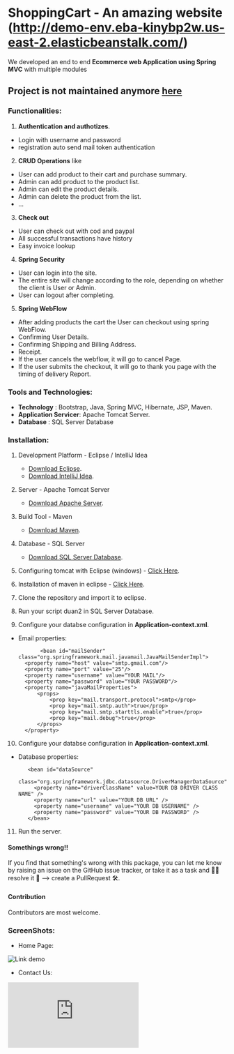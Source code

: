 # ShoppingCart - An amazing website (http://demo-env.eba-kinybp2w.us-east-2.elasticbeanstalk.com/)


We developed an end to end **Ecommerce web Application using Spring MVC** with multiple
modules

## Project is not maintained anymore [here](http://demo-env.eba-kinybp2w.us-east-2.elasticbeanstalk.com/)

### Functionalities:

1. **Authentication and authotizes**.
* Login with username and password
* registration auto send mail token authentication

2. **CRUD Operations** like

* User can add product to their cart and purchase summary.
* Admin can add product to the product list.
* Admin can edit the product details.
* Admin can delete the product from the list.
* ...

3. **Check out**

* User can check out with cod and paypal
* All successful transactions have history
* Easy invoice lookup

4. **Spring Security**

* User can login into the site.
* The entire site will change according to the role, depending on whether the client is User or Admin.
* User can logout after completing.

5. **Spring WebFlow**

* After adding products the cart the User can checkout using spring WebFlow.
* Confirming User Details.
* Confirming Shipping and Billing Address.
* Receipt.
* If the user cancels the webflow, it will go to cancel Page.
* If the user submits the checkout, it will go to thank you page with the timing of delivery Report.

### Tools and Technologies:

* **Technology** : Bootstrap, Java, Spring MVC, Hibernate, JSP, Maven.
* **Application Servicer**: Apache Tomcat Server.
* **Database** : SQL Server Database

### Installation:

1. Development Platform - Eclipse / IntelliJ Idea
   * [Download Eclipse](https://www.eclipse.org/downloads/packages/eclipse-ide-java-ee-developers/mars2).
   * [Download IntelliJ Idea](https://www.jetbrains.com/idea/download/#section=windows).
2. Server - Apache Tomcat Server

   * [Download Apache Server](https://tomcat.apache.org/download-70.cgi).

3. Build Tool - Maven

   * [Download Maven](https://maven.apache.org/download.cgi).

4. Database - SQL Server

   * [Download SQL Server Database](https://www.microsoft.com/en-us/sql-server/sql-server-downloads).

5. Configuring tomcat with Eclipse (windows) - [Click Here](https://javatutorial.net/run-tomcat-from-eclipse).

6. Installation of maven in eclipse - [Click Here](https://stackoverflow.com/questions/8620127/maven-in-eclipse-step-by-step-installation).

7. Clone the repository and import it to eclipse.

8. Run your script duan2 in SQL Server Database.

9. Configure your databse configuration in **Application-context.xml**.

* Email properties:
        <!-- Email properties -->

             <bean id="mailSender" class="org.springframework.mail.javamail.JavaMailSenderImpl">
        <property name="host" value="smtp.gmail.com"/>
        <property name="port" value="25"/>
        <property name="username" value="YOUR MAIL"/>
        <property name="password" value="YOUR PASSWORD"/>
        <property name="javaMailProperties">
            <props>
                <prop key="mail.transport.protocol">smtp</prop>
                <prop key="mail.smtp.auth">true</prop>
                <prop key="mail.smtp.starttls.enable">true</prop>
                <prop key="mail.debug">true</prop>
            </props>
        </property>
    </bean>

10. Configure your databse configuration in **Application-context.xml**.

   * Database properties:


        <!-- database properties DataSource -->

            <bean id="dataSource"
              class="org.springframework.jdbc.datasource.DriverManagerDataSource">
              <property name="driverClassName" value=YOUR DB DRIVER CLASS NAME" />
              <property name="url" value="YOUR DB URL" />
              <property name="username" value="YOUR DB USERNAME" />
              <property name="password" value="YOUR DB PASSWORD" />
            </bean>

11. Run the server.

#### Somethings wrong!!

If you find that something's wrong with this package, you can let me know by raising an issue on the GitHub issue tracker, 
or take it as a task and 🧑‍💻 resolve it 💪 --> create a PullRequest 🛠.

#### Contribution

Contributors are most welcome.

### ScreenShots:

* Home Page:

![Link demo](https://www.microsoft.com/en-us/sql-server/sql-server-downloads)

* Contact Us:

![Facebook](https://www.facebook.com/profile.php?id=100010431690702)

